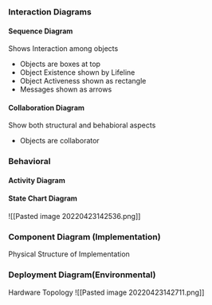 ### Interaction Diagrams
#### Sequence Diagram
Shows Interaction among objects
* Objects are boxes at top
* Object Existence shown by Lifeline
* Object Activeness shown as rectangle
* Messages shown as arrows

#### Collaboration Diagram
 Show both structural and behabioral aspects
 * Objects are collaborator

### Behavioral
#### Activity Diagram
#### State Chart Diagram
![[Pasted image 20220423142536.png]]


### Component Diagram (Implementation)
Physical Structure of Implementation

### Deployment Diagram(Environmental)
Hardware Topology
![[Pasted image 20220423142711.png]]
